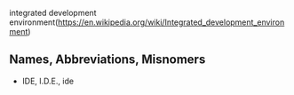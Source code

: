 integrated development environment(https://en.wikipedia.org/wiki/Integrated_development_environment)

## Names, Abbreviations, Misnomers
* IDE, I.D.E., ide